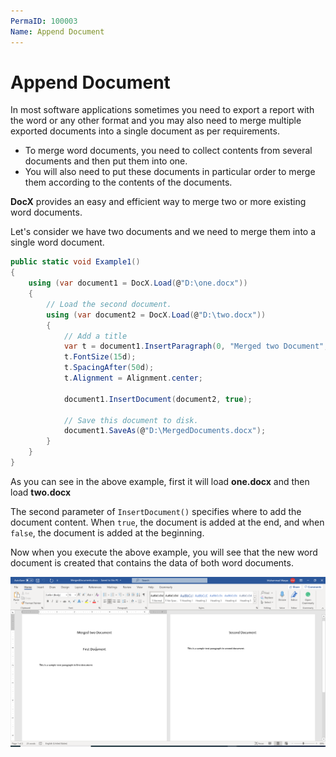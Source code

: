 ```yaml
---
PermaID: 100003
Name: Append Document
---
```


# Append Document

In most software applications sometimes you need to export a report with the word or any other format and you may also need to merge multiple exported documents into a single document as per requirements.

 - To merge word documents, you need to collect contents from several documents and then put them into one. 
 - You will also need to put these documents in particular order to merge them according to the contents of the documents. 

**DocX** provides an easy and efficient way to merge two or more existing word documents.

Let's consider we have two documents and we need to merge them into a single word document.

```csharp
public static void Example1()
{
    using (var document1 = DocX.Load(@"D:\one.docx"))
    {
        // Load the second document.
        using (var document2 = DocX.Load(@"D:\two.docx"))
        {
            // Add a title
            var t = document1.InsertParagraph(0, "Merged two Document", false);
            t.FontSize(15d);
            t.SpacingAfter(50d);
            t.Alignment = Alignment.center;

            document1.InsertDocument(document2, true);

            // Save this document to disk.
            document1.SaveAs(@"D:\MergedDocuments.docx");
        }
    }
}
```

As you can see in the above example, first it will load **one.docx** and then load **two.docx**

The second parameter of `InsertDocument()` specifies where to add the document content. When `true`, the document is added at the end, and when `false`, the document is added at the beginning.

Now when you execute the above example, you will see that the new word document is created that contains the data of both word documents.

<img src="images/word-4.png" alt="merged word documents">


